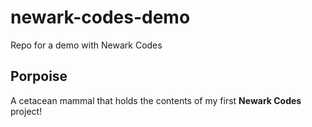 # newark-codes-demo
Repo for a demo with Newark Codes

## Porpoise

A cetacean mammal that holds the contents of my first **Newark Codes** project!
